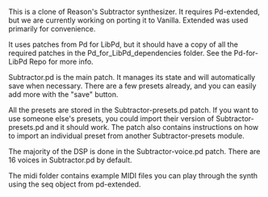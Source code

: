 This is a clone of Reason's Subtractor synthesizer. It requires Pd-extended, but we are currently working on porting it to Vanilla.  Extended was used primarily for convenience.

It uses patches from Pd for LibPd, but it should have a copy of all the required patches in the Pd_for_LibPd_dependencies folder.  See the Pd-for-LibPd Repo for more info.

Subtractor.pd is the main patch.  It manages its state and will automatically save when necessary.  There are a few presets already, and you can easily add more with the "save" button.

All the presets are stored in the Subtractor-presets.pd patch.  If you want to use someone else's presets, you could import their version of Subtractor-presets.pd and it should work.  The patch also contains instructions on how to import an individual preset from another Subtractor-presets module.

The majority of the DSP is done in the Subtractor-voice.pd patch.  There are 16 voices in Subtractor.pd by default.

The midi folder contains example MIDI files you can play through the synth using the seq object from pd-extended.